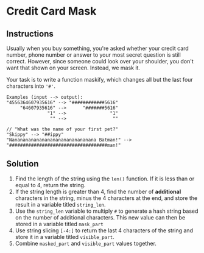 # Credit Card Mask

## Instructions

Usually when you buy something, you're asked whether your credit card number, phone number or answer to your most secret question is still correct. However, since someone could look over your shoulder, you don't want that shown on your screen. Instead, we mask it.

Your task is to write a function maskify, which changes all but the last four characters into `'#'`.

```
Examples (input --> output):
"4556364607935616" --> "############5616"
     "64607935616" -->      "#######5616"
               "1" -->                "1"
                "" -->                 ""

// "What was the name of your first pet?"
"Skippy" --> "##ippy"
"Nananananananananananananananana Batman!" --> "####################################man!"
```

## Solution

1. Find the length of the string using the `len()` function. If it is less than or equal to 4, return the string.
2. If the string length is greater than 4, find the number of **additional** characters in the string, minus the 4 characters at the end, and store the result in a variable titled `string_len`.
3. Use the `string_len` variable to multiply `#` to generate a hash string based on the number of additional characters. This new value can then be stored in a variable titled `mask_part`
4. Use string slicing `[-4:]` to return the last 4 characters of the string and store it in a variable titled `visible_part`.
5. Combine `masked_part` and `visible_part` values together.
